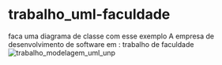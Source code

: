 # trabalho_uml-faculdade
faca uma diagrama de classe com esse exemplo A empresa de desenvolvimento de software em : trabalho de faculdade
![trabalho_modelagem_uml_unp](https://github.com/Erick-SouDev/trabalho_uml-faculdade/assets/139890795/8009654c-f45d-4276-8163-b92fa1964816)
